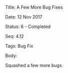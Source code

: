 Title:  A Few More Bug Fixes

Date:   12 Nov 2017

Status: 6 - Completed

Seq:    4.12

Tags:   Bug Fix

Body:   
 
Squashed a few more bugs. 

